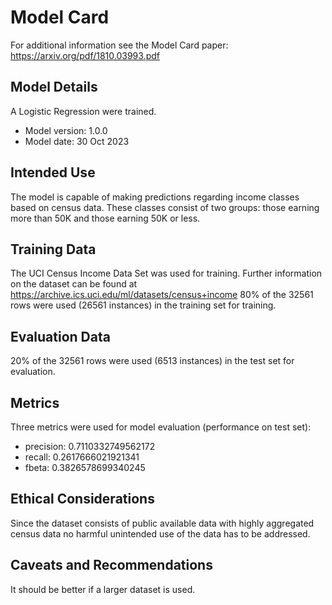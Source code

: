 # Model Card

For additional information see the Model Card paper: https://arxiv.org/pdf/1810.03993.pdf

## Model Details
A Logistic Regression were trained.

* Model version: 1.0.0
* Model date: 30 Oct 2023

## Intended Use
The model is capable of making predictions regarding income classes based on census data. These classes consist of two groups: those earning more than 50K and those earning 50K or less.

## Training Data
The UCI Census Income Data Set was used for training. Further information on the dataset can be found at https://archive.ics.uci.edu/ml/datasets/census+income
80% of the 32561 rows were used (26561 instances) in the training set for training.

## Evaluation Data
20% of the 32561 rows were used (6513 instances) in the test set for evaluation.

## Metrics
Three metrics were used for model evaluation (performance on test set):
* precision: 0.7110332749562172
* recall: 0.2617666021921341
* fbeta: 0.3826578699340245

## Ethical Considerations
Since the dataset consists of public available data with highly aggregated census data no harmful unintended use of the data has to be addressed.

## Caveats and Recommendations
It should be better if a larger dataset is used.
